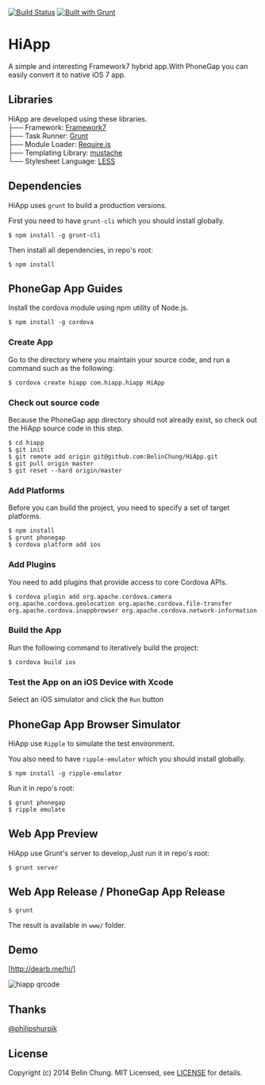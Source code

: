 [![Build Status](https://travis-ci.org/BelinChung/HiApp.svg?branch=master)](https://travis-ci.org/BelinChung/HiApp)
[![Built with Grunt](https://cdn.gruntjs.com/builtwith.png)](http://gruntjs.com/)

HiApp
=====

A simple and interesting Framework7 hybrid app.With PhoneGap you can easily convert it to native iOS 7 app.

## Libraries

HiApp are developed using these libraries.     
├── Framework: [Framework7]   
├── Task Runner: [Grunt]   
├── Module Loader: [Require.js]  
├── Templating Library: [mustache]  
└── Stylesheet Language: [LESS]  

## Dependencies

HiApp uses `grunt` to build a production versions.

First you need to have `grunt-cli` which you should install globally.

```
$ npm install -g grunt-cli
```

Then install all dependencies, in repo's root:

```
$ npm install    
```

## PhoneGap App Guides

Install the cordova module using npm utility of Node.js.

```
$ npm install -g cordova
```

### Create App

Go to the directory where you maintain your source code, and run a command such as the following:

```
$ cordova create hiapp com.hiapp.hiapp HiApp
```

### Check out source code

Because the PhoneGap app directory should not already exist, so check out the HiApp source code in this step.

```
$ cd hiapp  
$ git init   
$ git remote add origin git@github.com:BelinChung/HiApp.git  
$ git pull origin master  
$ git reset --hard origin/master  
```

### Add Platforms

Before you can build the project, you need to specify a set of target platforms.

```
$ npm install
$ grunt phonegap
$ cordova platform add ios
```

### Add Plugins

You need to add plugins that provide access to core Cordova APIs.

```
$ cordova plugin add org.apache.cordova.camera org.apache.cordova.geolocation org.apache.cordova.file-transfer org.apache.cordova.inappbrowser org.apache.cordova.network-information
```

### Build the App

Run the following command to iteratively build the project:

```
$ cordova build ios
```

### Test the App on an iOS Device with Xcode

Select an iOS simulator and click the `Run` button


## PhoneGap App Browser Simulator

HiApp use `Ripple` to simulate the test environment.

You also need to have `ripple-emulator` which you should install globally.

```
$ npm install -g ripple-emulator
```

Run it in repo's root:

```
$ grunt phonegap
$ ripple emulate
```

## Web App Preview

HiApp use Grunt's server to develop,Just run it in repo's root:

```
$ grunt server
```

## Web App Release / PhoneGap App Release

```
$ grunt
```

The result is available in `www/` folder.

## Demo

[http://dearb.me/hi/]

![hiapp qrcode](http://dearb.u.qiniudn.com/hiapp_qrcode_small.png)

## Thanks
[@philipshurpik]

## License

Copyright (c) 2014 Belin Chung. MIT Licensed, see [LICENSE] for details.


[Framework7]:http://www.idangero.us/framework7/  
[Grunt]:http://gruntjs.com/  
[Require.js]:http://requirejs.org/
[mustache]:https://github.com/janl/mustache.js  
[LESS]:http://lesscss.net/ 
[http://dearb.me/hi/]:http://dearb.me/hi/
[LICENSE]:https://github.com/BelinChung/HiApp/blob/master/LICENSE.md
[@philipshurpik]:https://github.com/philipshurpik/Framework7-Contacts7-MVC